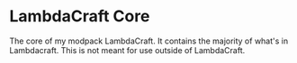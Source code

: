 # LambdaCraft Core

The core of my modpack LambdaCraft. It contains the majority of what's in Lambdacraft. This is not meant for use outside of LambdaCraft.
